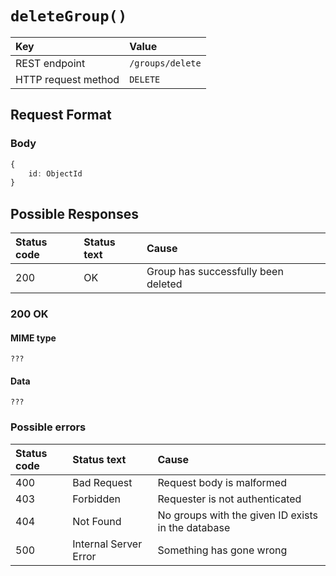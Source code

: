 # `deleteGroup()`

| Key                 | Value            |
| :------------------ | :--------------- |
| REST endpoint       | `/groups/delete` |
| HTTP request method | `DELETE`         |

## Request Format

### Body

```typescript
{
    id: ObjectId
}
```

## Possible Responses

| Status code | Status text | Cause                               |
| :---------- | :---------- | :---------------------------------- |
| 200         | OK          | Group has successfully been deleted |

### 200 OK

#### MIME type

`???`

#### Data

`???`

### Possible errors

| Status code | Status text           | Cause                                              |
| :---------- | :-------------------- | :------------------------------------------------- |
| 400         | Bad Request           | Request body is malformed                          |
| 403         | Forbidden             | Requester is not authenticated                     |
| 404         | Not Found             | No groups with the given ID exists in the database |
| 500         | Internal Server Error | Something has gone wrong                           |
